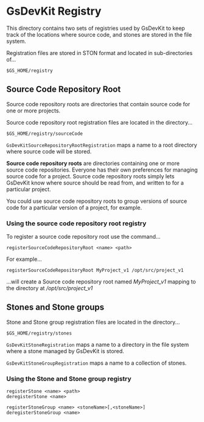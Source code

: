 # GsDevKit Registry

This directory contains two sets of registries used by GsDevKit to keep track of the locations where source code, and stones are stored in the file system.

Registration files are stored in STON format and located in sub-directories of...
```
$GS_HOME/registry
```

## Source Code Repository Root

Source code repository roots are directories that contain source code for one or more projects.

Source code repository root registration files are located in the directory...

```
$GS_HOME/registry/sourceCode
```

`GsDevKitSourceRepositoryRootRegistration` maps a name to a root directory where source code will be stored.

**Source code repository roots** are directories containing one or more source code repositories. Everyone has their own preferences for managing source code for a project. Source code repository roots simply lets GsDevKit know where source should be read from, and written to for a particular project.

You could use source code repository roots to group versions of source code for a particular version of a project, for example.

### Using the source code repository root registry

To register a source code repository root use the command...
```
registerSourceCodeRepositoryRoot <name> <path>

```
For example...
```
registerSourceCodeRepositoryRoot MyProject_v1 /opt/src/project_v1
```
...will create a Source code repository root named *MyProject_v1* mapping to the directory at */opt/src/project_v1*

## Stones and Stone groups

Stone and Stone group registration files are located in the directory...

```
$GS_HOME/registry/stones
```

`GsDevKitStoneRegistration` maps a name to a directory in the file system where a stone managed by GsDevKit is stored.

`GsDevKitStoneGroupRegistration` maps a name to a collection of stones.

### Using the Stone and Stone group registry

```
registerStone <name> <path>
deregisterStone <name>
```

```
registerStoneGroup <name> <stoneName>[,<stoneName>]
deregisterStoneGroup <name>
```
